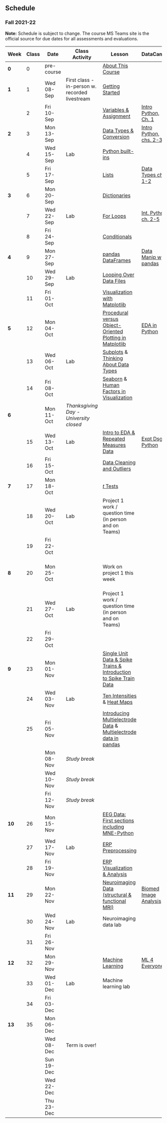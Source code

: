 ## Schedule
### Fall 2021-22

**Note:** Schedule is subject to change. The course MS Teams site is the official source for due dates for all assessments and evaluations.

| Week   | Class | Date       | Class Activity                                 | Lesson                                                                                                                                                                                                  | DataCamp                                                                                       | Work Due                                                                                                                                                                                                                                                     |
|--------|-------|------------|------------------------------------------------|---------------------------------------------------------------------------------------------------------------------------------------------------------------------------------------------------------|------------------------------------------------------------------------------------------------|--------------------------------------------------------------------------------------------------------------------------------------------------------------------------------------------------------------------------------------------------------------|
| **0**  | 0     | pre-course |                                                | [About This Course](https://neuraldatascience.io/1/why.html)                                                                                                                                            |                                                                                                |                                                                                                                                                                                                                                                              |
| **1**  | 1     | Wed 08-Sep | First class - in-person w. recorded livestream | [Getting Started](https://neuraldatascience.io/2/learning_objectives.html)                                                                                                                              |                                                                                                |                                                                                                                                                                                                                                                              |
|        | 2     | Fri 10-Sep |                                                | [Variables & Assignment](https://neuraldatascience.io/3/variables-and-assignment.html)                                                                                                                  | [Intro Python, Ch. 1](https://learn.datacamp.com/courses/intro-to-python-for-data-science)     | [Assignment 1](https://dalpsychneuro.github.io/NESC_3505/Assignments/Assignment_1/Assignment_1)                                                                                                                                                              |
| **2**  | 3     | Mon 13-Sep |                                                | [Data Types & Conversion](https://neuraldatascience.io/3/types-conversion.html)                                                                                                                         | [Intro Python, chs. 2-3](https://learn.datacamp.com/courses/intro-to-python-for-data-science)  | [Self-Assessment 1](https://teams.microsoft.com/l/team/19%3afOKN1_xuQyIMPzmwXZudRDqVkM74a4OXTgKDyg42wKY1%40thread.tacv2/conversations?groupId=feaf7f03-2edc-4f19-9351-a759cb86873f&tenantId=60b81999-0b7f-412d-92a3-e17d8ae9e3e0)                            |
|        | 4     | Wed 15-Sep | Lab                                            | [Python built-ins](https://neuraldatascience.io/3/built-in.html)                                                                                                                                        |                                                                                                |                                                                                                                                                                                                                                                              |
|        | 5     | Fri 17-Sep |                                                | [Lists](https://neuraldatascience.io/3/lists.html)                                                                                                                                                      | [Data Types ch. 1-2](https://learn.datacamp.com/courses/data-types-for-data-science-in-python) |                                                                                                                                                                                                                                                              |
| **3**  | 6     | Mon 20-Sep |                                                | [Dictionaries](https://neuraldatascience.io/3/dictionaries.html)                                                                                                                                        |                                                                                                | Assignment 2                                                                                                                                                                                                                                                 |
|        | 7     | Wed 22-Sep | Lab                                            | [For Loops](https://neuraldatascience.io/3/for-loops.html)                                                                                                                                              | [Int. Python ch. 2-5](https://learn.datacamp.com/courses/intermediate-python)                  |                                                                                                                                                                                                                                                              |
|        | 8     | Fri 24-Sep |                                                | [Conditionals](https://neuraldatascience.io/3/conditionals.html)                                                                                                                                        |                                                                                                |                                                                                                                                                                                                                                                              |
| **4**  | 9     | Mon 27-Sep |                                                | [pandas DataFrames](https://neuraldatascience.io/3/pandas-dataframes.html)                                                                                                                              | [Data Manip w pandas](https://learn.datacamp.com/courses/data-manipulation-with-pandas)        | [Self-Assessment 2](https://teams.microsoft.com/l/team/19%3afOKN1_xuQyIMPzmwXZudRDqVkM74a4OXTgKDyg42wKY1%40thread.tacv2/conversations?groupId=feaf7f03-2edc-4f19-9351-a759cb86873f&tenantId=60b81999-0b7f-412d-92a3-e17d8ae9e3e0)                            |
|        | 10    | Wed 29-Sep | Lab                                            | [Looping Over Data Files](https://neuraldatascience.io/3/looping-data-files.html)                                                                                                                       |                                                                                                |                                                                                                                                                                                                                                                              |
|        | 11    | Fri 01-Oct |                                                | [Visualization with Matplotlib](https://neuraldatascience.io/visualization/plotting.html)                                                                                                               |                                                                                                | Demo 1                                                                                                                                                                                                                                                       |
| **5**  | 12    | Mon 04-Oct |                                                | [Procedural versus Object-Oriented Plotting in Matplotlib](https://neuraldatascience.io/visualization/proc_vs_oo.html)                                                                                  | [EDA in Python](https://learn.datacamp.com/courses/exploratory-data-analysis-in-python)        | Assignment 3                                                                                                                                                                                                                                                 |
|        | 13    | Wed 06-Oct | Lab                                            |  [Subplots](https://neuraldatascience.io/visualization/subplots.html) & [Thinking About Data Types](https://neuraldatascience.io/visualization/plotting_types.html)                                     |                                                                                                |                                                                                                                                                                                                                                                              |
|        | 14    | Fri 08-Oct |                                                |  [Seaborn](https://neuraldatascience.io/visualization/seaborn.html) & [Human Factors in Visualization](https://neuraldatascience.io/visualization/human_factors.html)                                   |                                                                                                |                                                                                                                                                                                                                                                              |
| **6**  |       | Mon 11-Oct | *Thanksgiving Day - University closed*         |                                                                                                                                                                                                         |                                                                                                | [Self-Assessment 3](https://teams.microsoft.com/l/team/19%3afOKN1_xuQyIMPzmwXZudRDqVkM74a4OXTgKDyg42wKY1%40thread.tacv2/conversations?groupId=feaf7f03-2edc-4f19-9351-a759cb86873f&tenantId=60b81999-0b7f-412d-92a3-e17d8ae9e3e0)                            |
|        | 15    | Wed 13-Oct | Lab                                            | [Intro to EDA & Repeated Measures Data](https://neuraldatascience.io/eda/introduction.html)                                                                                                             | [Expt Dsgn Python](https://learn.datacamp.com/courses/experimental-design-in-python)           |                                                                                                                                                                                                                                                              |
|        | 16    | Fri 15-Oct |                                                | [Data Cleaning and Outliers](https://neuraldatascience.io/eda/data_cleaning.html)                                                                                                                       |                                                                                                |                                                                                                                                                                                                                                                              |
| **7**  | 17    | Mon 18-Oct |                                                | [*t* Tests](https://neuraldatascience.io/eda/ttests.html)                                                                                                                                               |                                                                                                |                                                                                                                                                                                                                                                              |
|        | 18    | Wed 20-Oct | Lab                                            | Project 1 work / question time (in person and on Teams)                                                                                                                                                 |                                                                                                |                                                                                                                                                                                                                                                              |
|        | 19    | Fri 22-Oct |                                                |                                                                                                                                                                                                         |                                                                                                |                                                                                                                                                                                                                                                              |
| **8**  | 20    | Mon 25-Oct |                                                | Work on project 1 this week                                                                                                                                                                             |                                                                                                | [Self-Assessment 4](https://teams.microsoft.com/l/team/19%3afOKN1_xuQyIMPzmwXZudRDqVkM74a4OXTgKDyg42wKY1%40thread.tacv2/conversations?groupId=feaf7f03-2edc-4f19-9351-a759cb86873f&tenantId=60b81999-0b7f-412d-92a3-e17d8ae9e3e0); Project 1 peer assessment |
|        | 21    | Wed 27-Oct | Lab                                            | Project 1 work / question time (in person and on Teams)                                                                                                                                                 |                                                                                                |                                                                                                                                                                                                                                                              |
|        | 22    | Fri 29-Oct |                                                |                                                                                                                                                                                                         |                                                                                                |                                                                                                                                                                                                                                                              |
| **9**  | 23    | Mon 01-Nov |                                                | [Single Unit Data & Spike Trains & Introduction to Spike Train Data](https://neuraldatascience.io/single_unit/introduction.html)                                                                        |                                                                                                | Project 1                                                                                                                                                                                                                                                    |
|        | 24    | Wed 03-Nov | Lab                                            | [Ten Intensities](https://neuraldatascience.io/single_unit/ten_intensities.html#) & [Heat Maps](https://neuraldatascience.io/single_unit/heat_maps.html)                                                |                                                                                                |                                                                                                                                                                                                                                                              |
|        | 25    | Fri 05-Nov |                                                | [Introducing Multielectrode Data](https://neuraldatascience.io/single_unit/intro_multielec_data.html) & [Multielectrode data in pandas](https://neuraldatascience.io/single_unit/pandas_multielec.html) |                                                                                                | Demo 2                                                                                                                                                                                                                                                       |
|        |       | Mon 08-Nov | *Study break*                                  |                                                                                                                                                                                                         |                                                                                                | [Self-Assessment 5](https://teams.microsoft.com/l/team/19%3afOKN1_xuQyIMPzmwXZudRDqVkM74a4OXTgKDyg42wKY1%40thread.tacv2/conversations?groupId=feaf7f03-2edc-4f19-9351-a759cb86873f&tenantId=60b81999-0b7f-412d-92a3-e17d8ae9e3e0)                            |
|        |       | Wed 10-Nov | *Study break*                                  |                                                                                                                                                                                                         |                                                                                                |                                                                                                                                                                                                                                                              |
|        |       | Fri 12-Nov | *Study break*                                  |                                                                                                                                                                                                         |                                                                                                |                                                                                                                                                                                                                                                              |
| **10** | 26    | Mon 15-Nov |                                                | [EEG Data: First sections including MNE-Python](https://neuraldatascience.io/eeg/introduction.html)                                                                                                     |                                                                                                |                                                                                                                                                                                                                                                              |
|        | 27    | Wed 17-Nov | Lab                                            | [ERP Preprocessing](https://neuraldatascience.io/eeg/erp_preprocessing)                                                                                                                                 |                                                                                                |                                                                                                                                                                                                                                                              |
|        | 28    | Fri 19-Nov |                                                | [ERP Visualization & Analysis](https://neuraldatascience.io/eeg/erp_vis_analysis)                                                                                                                       |                                                                                                | Portfolio Submission 1                                                                                                                                                                                                                                       |
| **11** | 29    | Mon 22-Nov |                                                | [Neuroimaging Data (structural & functional MRI)](https://neuraldatascience.io/mri/introduction.html)                                                                                                   | [Biomed Image Analysis](https://www.datacamp.com/courses/biomedical-image-analysis-in-python)  | Assignment 4                                                                                                                                                                                                                                                 |
|        | 30    | Wed 24-Nov | Lab                                            | Neuroimaging data lab                                                                                                                                                                                   |                                                                                                | [Self-Assessment 6](https://teams.microsoft.com/l/team/19%3afOKN1_xuQyIMPzmwXZudRDqVkM74a4OXTgKDyg42wKY1%40thread.tacv2/conversations?groupId=feaf7f03-2edc-4f19-9351-a759cb86873f&tenantId=60b81999-0b7f-412d-92a3-e17d8ae9e3e0)                            |
|        | 31    | Fri 26-Nov |                                                |                                                                                                                                                                                                         |                                                                                                |                                                                                                                                                                                                                                                              |
| **12** | 32    | Mon 29-Nov |                                                | [Machine Learning](https://neuraldatascience.io/machine_learning/introduction.html)                                                                                                                     | [ML 4 Everyone](https://learn.datacamp.com/courses/machine-learning-for-everyone)              | Demo 3                                                                                                                                                                                                                                                       |
|        | 33    | Wed 01-Dec | Lab                                            | Machine learning lab                                                                                                                                                                                    |                                                                                                |                                                                                                                                                                                                                                                              |
|        | 34    | Fri 03-Dec |                                                |                                                                                                                                                                                                         |                                                                                                |                                                                                                                                                                                                                                                              |
| **13** | 35    | Mon 06-Dec |                                                |                                                                                                                                                                                                         |                                                                                                | [Self-Assessment 7](https://teams.microsoft.com/l/team/19%3afOKN1_xuQyIMPzmwXZudRDqVkM74a4OXTgKDyg42wKY1%40thread.tacv2/conversations?groupId=feaf7f03-2edc-4f19-9351-a759cb86873f&tenantId=60b81999-0b7f-412d-92a3-e17d8ae9e3e0)                            |
|        |       | Wed 08-Dec | Term is over!                                  |                                                                                                                                                                                                         |                                                                                                | Assignment 5                                                                                                                                                                                                                                                 |
|        |       | Sun 19-Dec |                                                |                                                                                                                                                                                                         |                                                                                                | Project 2                                                                                                                                                                                                                                                    |
|        |       | Wed 22-Dec |                                                |                                                                                                                                                                                                         |                                                                                                | [Portfolio Submission 2](https://dalpsychneuro.github.io/NESC_3505/rubrics#portfolio-final-submission-rubric)                                                                                                                                                |
|        |       | Thu 23-Dec |                                                |                                                                                                                                                                                                         |                                                                                                | Project 2 Peer Assessment                                                                                                                                                                                                                                    |
